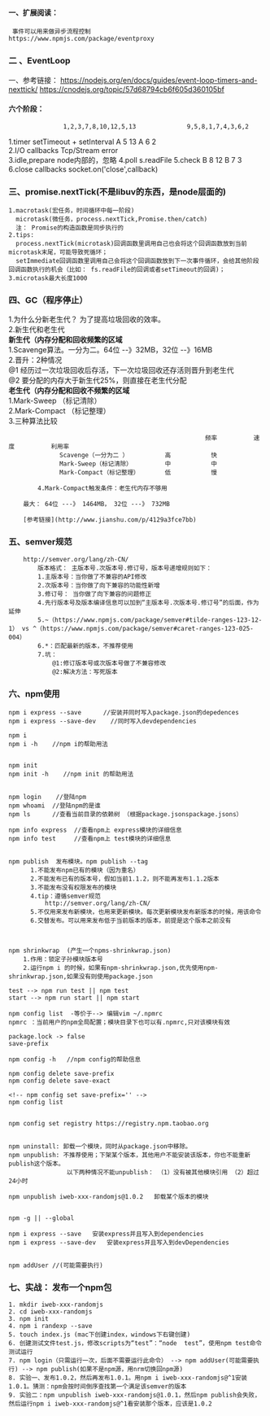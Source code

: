 #### 一、扩展阅读： ####
     事件可以用来做异步流程控制   
    https://www.npmjs.com/package/eventproxy
### 二 、EventLoop ###

一、参考链接：
   https://nodejs.org/en/docs/guides/event-loop-timers-and-nexttick/
   https://cnodejs.org/topic/57d68794cb6f605d360105bf
####  六个阶段： ####
                   1,2,3,7,8,10,12,5,13              9,5,8,1,7,4,3,6,2

1.timer           setTimeout + setInterval     A  5 13                     A 6   2    
2.I/O callbacks       Tcp/Stream error        
3.idle,prepare         node内部的，忽略
4.poll                  s.readFile
5.check                                        B   8 12                     B 7   3
6.close callbacks   socket.on('close',callback)

###  三、promise.nextTick(不是libuv的东西，是node层面的)  ###
    1.macrotask(宏任务，时间循环中每一阶段)  
      microtask(微任务，process.nextTick,Promise.then/catch)  
      注： Promise的构造函数是同步执行的  
    2.tips:
      process.nextTick(microtask)回调函数里调用自己也会将这个回调函数放到当前microtask末尾，可能导致死循环；
      setImmediate回调函数里调用自己会将这个回调函数放到下一次事件循环，会给其他阶段回调函数执行的机会（比如： fs.readFile的回调或者setTimeout的回调)；
    3.microtask最大长度1000
### 四、GC（程序停止） ###
   1.为什么分新老生代？  为了提高垃圾回收的效率。  
   2.新生代和老生代  
        **新生代（内存分配和回收频繁的区域**  
            1.Scavenge算法。一分为二。64位 --》32MB，32位 --》16MB   
            2.晋升：2种情况  
                  @1 经历过一次垃圾回收后存活，下一次垃圾回收还存活则晋升到老生代  
                  @2 要分配的内存大于新生代25%，则直接在老生代分配    
        **老生代（内存分配和回收不频繁的区域**   
            1.Mark-Sweep （标记清除）  
            2.Mark-Compact （标记整理）  
            3.三种算法比较  

                                                          频率          速度          利用率         
                  Scavenge（一分为二 ）          高           快                
                  Mark-Sweep（标记清除）         中           中
                  Mark-Compact（标记整理）       低           慢

            4.Mark-Compact触发条件：老生代内存不够用  

        最大： 64位 ---》 1464MB， 32位 ---》 732MB
        
        [参考链接](http://www.jianshu.com/p/4129a3fce7bb)
### 五、semver规范  ### 
        http://semver.org/lang/zh-CN/
            版本格式： 主版本号.次版本号.修订号，版本号递增规则如下：
            1.主版本号：当你做了不兼容的API修改
            2.次版本号：当你做了向下兼容的功能性新增
            3.修订号： 当你做了向下兼容的问题修正
            4.先行版本号及版本编译信息可以加到“主版本号.次版本号.修订号”的后面，作为延伸
            5.~（https://www.npmjs.com/package/semver#tilde-ranges-123-12-1） vs ^（https://www.npmjs.com/package/semver#caret-ranges-123-025-004）
            6.*：匹配最新的版本，不推荐使用
            7.坑：
                @1:修订版本号或次版本号做了不兼容修改
                @2:解决方法：写死版本

### 六、npm使用 ### 
    npm i express --save      //安装并同时写入package.json的depedences
    npm i express --save-dev    //同时写入devdependencies

    npm i        
    npm i -h    //npm i的帮助用法


    npm init 
    npm init -h    //npm init 的帮助用法


    npm login    //登陆npm 
    npm whoami  //登陆npm的是谁
    npm ls      //查看当前目录的依赖树 （根据package.jsonspackage.jsons）

    npm info express  //查看npm上 express模块的详细信息
    npm info test     //查看npm上 test模块的详细信息


    npm publish  发布模块。npm publish --tag
          1.不能发布npm已有的模块（因为重名）
          2.不能发布已有的版本号，假如当前1.1.2，则不能再发布1.1.2版本
          3.不能发布没有权限发布的模块
          4.tip：遵循semver规范
              http://semver.org/lang/zh-CN/
          5.不仅用来发布新模块，也用来更新模块。每次更新模块发布新版本的时候，用该命令
          6.交替发布。可以用来发布低于当前版本的版本，前提是这个版本之前没有
            


    npm shrinkwrap  (产生一个npms-shrinkwrap.json)
        1.作用：锁定子孙模块版本号
        2.运行npm i 的时候，如果有npm-shrinkwrap.json,优先使用npm-shrinkwrap.json,如果没有则使用package.json

    test --> npm run test || npm test
    start --> npm run start || npm start

    npm config list  -等价于--> 编辑vim ~/.npmrc
    npmrc ：当前用户的npm全局配置；模块目录下也可以有.npmrc,只对该模块有效

    package.lock -> false
    save-prefix 

    npm config -h   //npm config的帮助信息

    npm config delete save-prefix
    npm config delete save-exact

    <!-- npm config set save-prefix='' -->
    npm config list   


    npm config set registry https://registry.npm.taobao.org 


    npm uninstall: 卸载一个模块，同时从package.json中移除。
    npm unpublish: 不推荐使用；下架某个版本，其他用户不能安装该版本，你也不能重新publish这个版本。
                    以下两种情况不能unpublish： （1）没有被其他模块引用 （2）超过24小时

    npm unpublish iweb-xxx-randomjs@1.0.2   卸载某个版本的模块


    npm -g || --global

    npm i express --save   安装express并且写入到dependencies
    npm i express --save-dev   安装express并且写入到devDependencies


    npm addUser //(可能需要执行)

### 七、实战： 发布一个npm包 ###
    1. mkdir iweb-xxx-randomjs
    2. cd iweb-xxx-randomjs
    3. npm init
    4. npm i randexp --save
    5. touch index.js (mac下创建index，windows下右键创建)
    6. 创建测试文件test.js，修改scripts为“test”：“node  test”，使用npm test命令测试运行
    7. npm login（只需运行一次，后面不需要运行此命令） --> npm addUser(可能需要执行) --> npm publish(如果不是npm源，用nrm切换回npm源)
    8. 实验一、发布1.0.2，然后再发布1.0.1。用npm i iweb-xxx-randomjs@^1安装1.0.1。猜测：npm会按时间倒序查找第一个满足该semver的版本
    9. 实验二：npm unpublish iweb-xxx-randomjs@1.0.1，然后npm publish会失败，然后运行npm i iweb-xxx-randomjs@^1看安装那个版本，应该是1.0.2